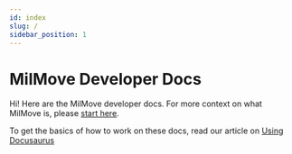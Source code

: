 ```yaml
---
id: index
slug: /
sidebar_position: 1
---
```

# MilMove Developer Docs

Hi! Here are the MilMove developer docs. For more context on what MilMove is, please [start here](about/Home.md).

To get the basics of how to work on these docs, read our article on [Using Docusaurus](dev/tools/docusaurus.md)